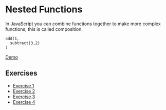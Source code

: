 # Nested Functions

In JavaScript you can combine functions together to make more complex functions, this is called composition.

```
add(1,
  subtract(3,2)
)
```

[Demo](/nested-functions/demo)

## Exercises

- [Exercise 1](/nested-functions/1)
- [Exercise 2](/nested-functions/2)
- [Exercise 3](/nested-functions/3)
- [Exercise 4](/nested-functions/4)
